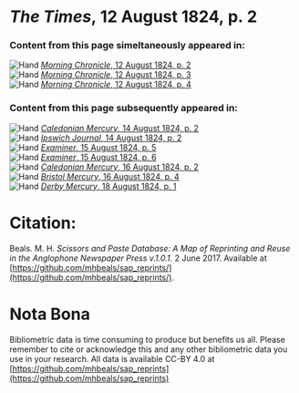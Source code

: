 # *The Times*, 12 August 1824, p. 2  
  
### Content from this page simeltaneously appeared in:  
![Hand](http://scissorsandpaste.net/wp-content/uploads/2017/06/smallhandpointer.png) [*Morning Chronicle*, 12 August 1824, p. 2](https://mhbeals.github.io/sap_html/Morning-Chronicle/Morning-Chronicle-12-August-1824-p-2)  
![Hand](http://scissorsandpaste.net/wp-content/uploads/2017/06/smallhandpointer.png) [*Morning Chronicle*, 12 August 1824, p. 3](https://mhbeals.github.io/sap_html/Morning-Chronicle/Morning-Chronicle-12-August-1824-p-3)  
![Hand](http://scissorsandpaste.net/wp-content/uploads/2017/06/smallhandpointer.png) [*Morning Chronicle*, 12 August 1824, p. 4](https://mhbeals.github.io/sap_html/Morning-Chronicle/Morning-Chronicle-12-August-1824-p-4)  
  
### Content from this page subsequently appeared in:  
![Hand](http://scissorsandpaste.net/wp-content/uploads/2017/06/smallhandpointer.png) [*Caledonian Mercury*, 14 August 1824, p. 2](https://mhbeals.github.io/sap_html/Caledonian-Mercury/Caledonian-Mercury-14-August-1824-p-2)  
![Hand](http://scissorsandpaste.net/wp-content/uploads/2017/06/smallhandpointer.png) [*Ipswich Journal*, 14 August 1824, p. 2](https://mhbeals.github.io/sap_html/Ipswich-Journal/Ipswich-Journal-14-August-1824-p-2)  
![Hand](http://scissorsandpaste.net/wp-content/uploads/2017/06/smallhandpointer.png) [*Examiner*, 15 August 1824, p. 5](https://mhbeals.github.io/sap_html/Examiner/Examiner-15-August-1824-p-5)  
![Hand](http://scissorsandpaste.net/wp-content/uploads/2017/06/smallhandpointer.png) [*Examiner*, 15 August 1824, p. 6](https://mhbeals.github.io/sap_html/Examiner/Examiner-15-August-1824-p-6)  
![Hand](http://scissorsandpaste.net/wp-content/uploads/2017/06/smallhandpointer.png) [*Caledonian Mercury*, 16 August 1824, p. 2](https://mhbeals.github.io/sap_html/Caledonian-Mercury/Caledonian-Mercury-16-August-1824-p-2)  
![Hand](http://scissorsandpaste.net/wp-content/uploads/2017/06/smallhandpointer.png) [*Bristol Mercury*, 16 August 1824, p. 4](https://mhbeals.github.io/sap_html/Bristol-Mercury/Bristol-Mercury-16-August-1824-p-4)  
![Hand](http://scissorsandpaste.net/wp-content/uploads/2017/06/smallhandpointer.png) [*Derby Mercury*, 18 August 1824, p. 1](https://mhbeals.github.io/sap_html/Derby-Mercury/Derby-Mercury-18-August-1824-p-1)  


# Citation: 

Beals. M. H. *Scissors and Paste Database: A Map of Reprinting and Reuse in the Anglophone Newspaper Press v.1.0.1.* 2 June 2017. Available at [https://github.com/mhbeals/sap_reprints/](https://github.com/mhbeals/sap_reprints/). 

# Nota Bona

Bibliometric data is time consuming to produce but benefits us all. Please remember to cite or acknowledge this and any other bibliometric data you use in your research. All data is available CC-BY 4.0 at [https://github.com/mhbeals/sap_reprints](https://github.com/mhbeals/sap_reprints)